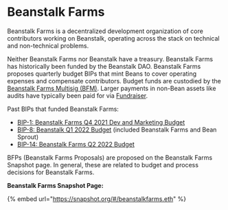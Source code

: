 # Beanstalk Farms

Beanstalk Farms is a decentralized development organization of core contributors working on Beanstalk, operating across the stack on technical and non-technical problems.

Neither Beanstalk Farms nor Beanstalk have a treasury. Beanstalk Farms has historically been funded by the Beanstalk DAO. Beanstalk Farms proposes quarterly budget BIPs that mint Beans to cover operating expenses and compensate contributors. Budget funds are custodied by the [Beanstalk Farms Multisig (BFM)](bfm-dashboard.md). Larger payments in non-Bean assets like audits have typically been paid for via [Fundraiser](../../farm/fundraiser.md).

Past BIPs that funded Beanstalk Farms:

* [BIP-1: Beanstalk Farms Q4 2021 Dev and Marketing Budget](https://github.com/BeanstalkFarms/Beanstalk/blob/master/bips/bip-1.md)
* [BIP-8: Beanstalk Q1 2022 Budget](https://github.com/BeanstalkFarms/Beanstalk/blob/master/bips/bip-8.md) (included Beanstalk Farms and Bean Sprout)
* [BIP-14: Beanstalk Farms Q2 2022 Budget](https://github.com/BeanstalkFarms/Beanstalk/blob/master/bips/bip-14.md)

BFPs (Beanstalk Farms Proposals) are proposed on the Beanstalk Farms Snapshot page. In general, these are related to budget and process decisions for Beanstalk Farms.

**Beanstalk Farms Snapshot Page:**

{% embed url="https://snapshot.org/#/beanstalkfarms.eth" %}
